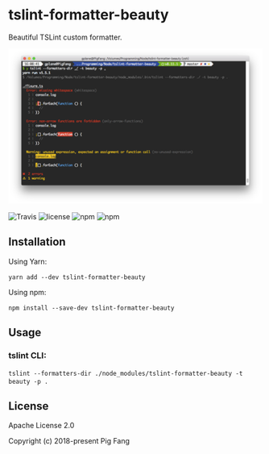 # tslint-formatter-beauty

Beautiful TSLint custom formatter.

![](screenshot.png)

![Travis](https://img.shields.io/travis/g-plane/tslint-formatter-beauty.svg?style=flat-square)
![license](https://img.shields.io/github/license/g-plane/tslint-formatter-beauty.svg?style=flat-square)
![npm](https://img.shields.io/npm/v/tslint-formatter-beauty.svg?style=flat-square)
![npm](https://img.shields.io/npm/dm/tslint-formatter-beauty.svg?style=flat-square)

## Installation

Using Yarn:

```
yarn add --dev tslint-formatter-beauty
```

Using npm:

```
npm install --save-dev tslint-formatter-beauty
```

## Usage

### tslint CLI:

```
tslint --formatters-dir ./node_modules/tslint-formatter-beauty -t beauty -p .
```

## License

Apache License 2.0

Copyright (c) 2018-present Pig Fang
